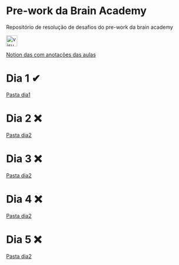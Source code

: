# Pre-work da Brain Academy
Repositório de resolução de desafios do pre-work da brain academy

<a href="https://dticed.notion.site/dticed/9384401fdba941d9a579b58d0120ab45?v=e0a7e2946d29497aa87e49ec849ae78f">
  <img src="https://img.icons8.com/nolan/452/notion.png" alt="visual studio code" width="30px">
</a>

[Notion das com anotações das aulas](https://dticed.notion.site/dticed/9384401fdba941d9a579b58d0120ab45?v=e0a7e2946d29497aa87e49ec849ae78f) 

# Dia 1 ✔
[Pasta dia1](https://github.com/dticed/bacademy-pre-work/tree/main/dia1)
# Dia 2 ❌
[Pasta dia2](https://github.com/dticed/bacademy-pre-work/)
# Dia 3 ❌
[Pasta dia2](https://github.com/dticed/bacademy-pre-work/)
# Dia 4 ❌
[Pasta dia2](https://github.com/dticed/bacademy-pre-work/)
# Dia 5 ❌
[Pasta dia2](https://github.com/dticed/bacademy-pre-work/)
